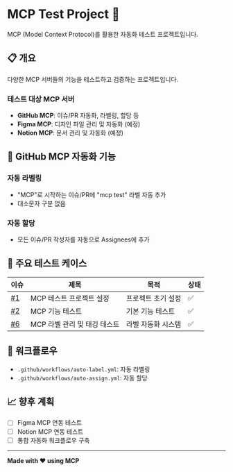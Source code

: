 # MCP Test Project 🚀

MCP (Model Context Protocol)를 활용한 자동화 테스트 프로젝트입니다.

## 📋 개요

다양한 MCP 서버들의 기능을 테스트하고 검증하는 프로젝트입니다.

### 테스트 대상 MCP 서버
- **GitHub MCP**: 이슈/PR 자동화, 라벨링, 할당 등
- **Figma MCP**: 디자인 파일 관리 및 자동화 (예정)
- **Notion MCP**: 문서 관리 및 자동화 (예정)

## 🎯 GitHub MCP 자동화 기능

### 자동 라벨링
- "MCP"로 시작하는 이슈/PR에 "mcp test" 라벨 자동 추가
- 대소문자 구분 없음

### 자동 할당
- 모든 이슈/PR 작성자를 자동으로 Assignees에 추가

## 🧪 주요 테스트 케이스

| 이슈 | 제목 | 목적 | 상태 |
|------|------|------|------|
| [#1](https://github.com/dusunax/mcp-test/issues/1) | MCP 테스트 프로젝트 설정 | 프로젝트 초기 설정 | ✅ |
| [#2](https://github.com/dusunax/mcp-test/issues/2) | MCP 기능 테스트 | 기본 기능 테스트 | ✅ |
| [#6](https://github.com/dusunax/mcp-test/issues/6) | MCP 라벨 관리 및 태깅 테스트 | 라벨 자동화 시스템 | ✅ |

## 🔧 워크플로우

- `.github/workflows/auto-label.yml`: 자동 라벨링
- `.github/workflows/auto-assign.yml`: 자동 할당

## 📈 향후 계획

- [ ] Figma MCP 연동 테스트
- [ ] Notion MCP 연동 테스트
- [ ] 통합 자동화 워크플로우 구축

---

**Made with ❤️ using MCP**